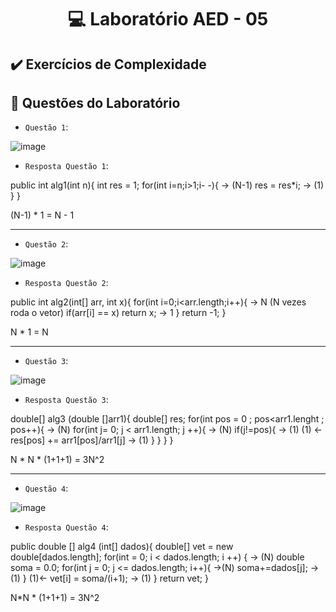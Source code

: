 <h1 align="center"> 💻 Laboratório AED - 05 </h1>

## ✔️ Exercícios de Complexidade

## 🔨 Questões do Laboratório
- `Questão 1`:

![image](https://user-images.githubusercontent.com/101759330/195962593-8847a042-235d-436d-b98f-c05cc2ec601d.png)

- `Resposta Questão 1`:

public int alg1(int n){
	int res = 1;
	for(int i=n;i>1;i- -){      → (N-1)
   res = res*i;        → (1)
  }
}

(N-1) * 1 = N - 1


-----------------------------------------------------------------------------------------------------------------------------------------------------------------------

- `Questão 2`:

![image](https://user-images.githubusercontent.com/101759330/195962660-63e55b1c-92d2-4bef-bda9-890dd4ffee20.png)

- `Resposta Questão 2`:

public int alg2(int[] arr, int x){
	for(int i=0;i<arr.length;i++){   → N (N vezes roda o vetor)
		 if(arr[i] == x) return x;	→ 1
 }
 return -1;
}

N * 1 = N

----------------------------------------------------------------------------------------------------------------------------------------------------------------------

- `Questão 3`:

![image](https://user-images.githubusercontent.com/101759330/195962712-a5c83545-225b-4d54-a3e2-e18f2fd94616.png)

- `Resposta Questão 3`:

double[] alg3 (double []arr1){
  double[] res;
	 for(int pos = 0 ; pos<arr1.lenght ; pos++){ → (N)
		  for(int j= 0; j < arr1.length; j ++){  → (N)
	      if(j!=pos){  → (1)
     (1) ← res[pos] += arr1[pos]/arr1[j] → (1)
        }
      }
    }
  }
  
N * N * (1+1+1) = 3N^2


----------------------------------------------------------------------------------------------------------------------------------------------------------------------

- `Questão 4`:

![image](https://user-images.githubusercontent.com/101759330/195962762-b0ae80e1-2a6c-4f20-aea7-8e08229f4c29.png)

- `Resposta Questão 4`:

public double [] alg4 (int[] dados){
	double[] vet = new double[dados.length];
	for(int = 0; i < dados.length; i ++) { → (N)
		  double soma = 0.0;
		  for(int j = 0; j <= dados.length; i++){ →(N)
	     soma+=dados[j]; → (1)
     }
    (1)← vet[i] = soma/(i+1); → (1)
   }
	return vet;	
}


N*N * (1+1+1) = 3N^2

